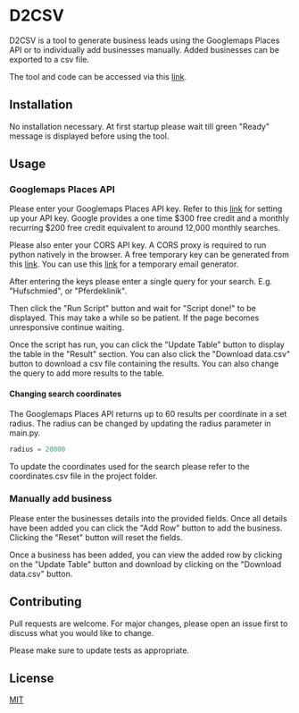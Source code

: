 # D2CSV

D2CSV is a tool to generate business leads using the Googlemaps Places API or to individually add businesses manually. Added businesses can be exported to a csv file. 

The tool and code can be accessed via this [link](https://9b8fc4f2-6868-4ba0-aa21-7a2b572431a6.pyscriptapps.com/75a9777a-fbc2-4d75-8f84-051f91f3b816/latest/). 

## Installation

No installation necessary. At first startup please wait till green "Ready" message is displayed before using the tool. 

## Usage

### Googlemaps Places API

Please enter your Googlemaps Places API key. Refer to this [link](https://developers.google.com/maps/documentation/elevation/start) for setting up your API key. Google provides a one time $300 free credit and a monthly recurring $200 free credit equivalent to around 12,000 monthly searches. 

Please also enter your CORS API key. A CORS proxy is required to run python natively in the browser. A free temporary key can be generated from this [link](https://cors.sh/). You can use this [link](https://www.emailgenerator.org) for a temporary email generator. 

After entering the keys please enter a single query for your search. E.g. "Hufschmied", or "Pferdeklinik". 

Then click the "Run Script" button and wait for "Script done!" to be displayed. This may take a while so be patient. If the page becomes unresponsive continue waiting.

Once the script has run, you can click the "Update Table" button to display the table in the "Result" section. You can also click the "Download data.csv" button to download a csv file containing the results. You can also change the query to add more results to the table. 

#### Changing search coordinates 


The Googlemaps Places API returns up to 60 results per coordinate in a set radius. The radius can be changed by updating the radius parameter in main.py.

```python
radius = 20000
```
To update the coordinates used for the search please refer to the coordinates.csv file in the project folder. 

### Manually add business

Please enter the businesses details into the provided fields. Once all details have been added you can click the "Add Row" button to add the business. Clicking the "Reset" button will reset the fields. 

Once a business has been added, you can view the added row by clicking on the "Update Table" button and download by clicking on the "Download data.csv" button. 

## Contributing

Pull requests are welcome. For major changes, please open an issue first
to discuss what you would like to change.

Please make sure to update tests as appropriate.

## License

[MIT](https://choosealicense.com/licenses/mit/)